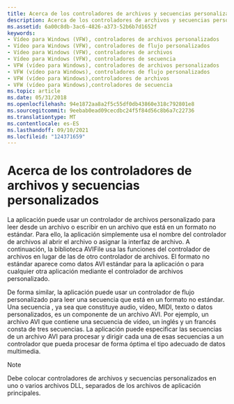 ```yaml
---
title: Acerca de los controladores de archivos y secuencias personalizados
description: Acerca de los controladores de archivos y secuencias personalizados
ms.assetid: 6a00c8db-3ac6-4826-a373-52b6b7d1652f
keywords:
- Vídeo para Windows (VFW), controladores de archivos personalizados
- Vídeo para Windows (VFW), controladores de flujo personalizados
- Vídeo para Windows (VFW), controladores de archivos
- Vídeo para Windows (VFW), controladores de secuencia
- VFW (vídeo para Windows), controladores de archivos personalizados
- VFW (vídeo para Windows), controladores de flujo personalizados
- VFW (vídeo para Windows),controladores de archivos
- VFW (vídeo para Windows),controladores de secuencia
ms.topic: article
ms.date: 05/31/2018
ms.openlocfilehash: 94e1872aa8a2f5c55df0db43860e318c792801e8
ms.sourcegitcommit: 9eebab0ead09cecdbc24f5f84d56c8b6a7c22736
ms.translationtype: MT
ms.contentlocale: es-ES
ms.lasthandoff: 09/10/2021
ms.locfileid: "124371659"
---
```

# <a name="about-custom-file-and-stream-handlers"></a>Acerca de los controladores de archivos y secuencias personalizados

La aplicación puede usar un controlador de archivos personalizado para leer desde un archivo o escribir en un archivo que está en un formato no estándar. Para ello, la aplicación simplemente usa el nombre del controlador de archivos al abrir el archivo o asignar la interfaz de archivo. A continuación, la biblioteca AVIFile usa las funciones del controlador de archivos en lugar de las de otro controlador de archivos. El formato no estándar aparece como datos AVI estándar para la aplicación o para cualquier otra aplicación mediante el controlador de archivos personalizado.

De forma similar, la aplicación puede usar un controlador de flujo personalizado para leer una secuencia que está en un formato no estándar. Una secuencia , ya sea que constituye audio, vídeo, MIDI, texto o datos personalizados, es un componente de un archivo AVI. Por ejemplo, un archivo AVI que contiene una secuencia de vídeo, un inglés y un francés consta de tres secuencias. La aplicación puede especificar las secuencias de un archivo AVI para procesar y dirigir cada una de esas secuencias a un controlador que pueda procesar de forma óptima el tipo adecuado de datos multimedia.

> [!Note]  
> Debe colocar controladores de archivos y secuencias personalizados en uno o varios archivos DLL, separados de los archivos de aplicación principales.

 

 

 




